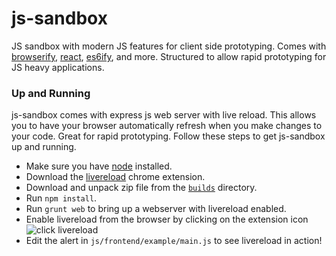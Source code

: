 js-sandbox
==========

JS sandbox with modern JS features for client side prototyping. Comes with [browserify](http://browserify.org/), [react](http://facebook.github.io/react/), [es6ify](https://github.com/thlorenz/es6ify), and more. Structured to allow rapid prototyping for JS heavy applications.

### Up and Running
js-sandbox comes with express js web server with live reload. This allows you to have your browser automatically refresh when you make changes to your code. Great for rapid prototyping. Follow these steps to get js-sandbox up and running. 

- Make sure you have [node](http://nodejs.org/) installed.
- Download the [livereload](https://chrome.google.com/webstore/detail/livereload/jnihajbhpnppcggbcgedagnkighmdlei?hl=en) chrome extension.
- Download and unpack zip file from the [`builds`](https://github.com/nschaubeck/js-sandbox/tree/master/builds) directory.
- Run `npm install`.
- Run `grunt web` to bring up a webserver with livereload enabled.
- Enable livereload from the browser by clicking on the extension icon ![click livereload](https://www.evernote.com/shard/s351/sh/46fdd789-342b-4238-928c-b58c292d0210/383ebe016a88053393f415c751f8f4f0/deep/0/New-File.png)
- Edit the alert in `js/frontend/example/main.js` to see livereload in action!
